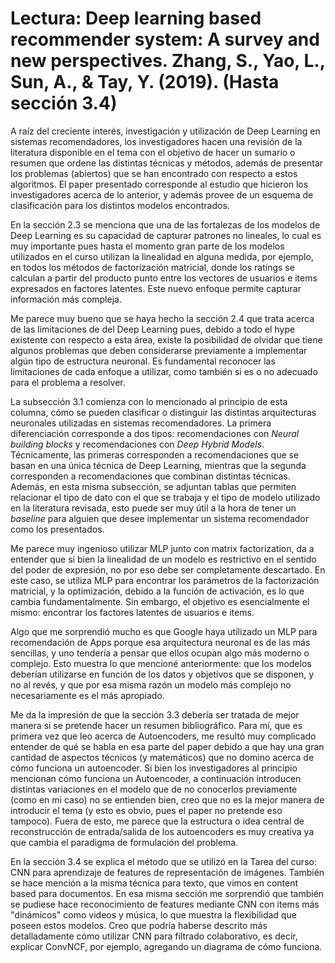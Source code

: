# Lectura: Deep learning based recommender system: A survey and new perspectives. Zhang, S., Yao, L., Sun, A., & Tay, Y. (2019). (Hasta sección 3.4)

A raíz del creciente interés, investigación y utilización de Deep Learning en sistemas recomendadores, los investigadores hacen una revisión de la literatura disponible en el tema con el objetivo de hacer un sumario o resumen que ordene las distintas técnicas y métodos, además de presentar los problemas (abiertos) que se han encontrado con respecto a estos algoritmos. El paper presentado corresponde al estudio que hicieron los investigadores acerca de lo anterior, y además provee de un esquema de clasificación para los distintos modelos encontrados. 

En la sección 2.3 se menciona que una de las fortalezas de los modelos de Deep Learning es su capacidad de capturar patrones no lineales, lo cual es muy importante pues hasta el momento gran parte de los modelos utilizados en el curso utilizan la linealidad en alguna medida, por ejemplo, en todos los métodos de factorización matricial, donde los ratings se calculan a partir del producto punto entre los vectores de usuarios e items expresados en factores latentes. Este nuevo enfoque permite capturar información más compleja.

Me parece muy bueno que se haya hecho la sección 2.4 que trata acerca de las limitaciones de del Deep Learning pues, debido a todo el hype existente con respecto a esta área, existe la posibilidad de olvidar que tiene algunos problemas que deben considerarse previamente a implementar algún tipo de estructura neuronal. Es fundamental reconocer las limitaciones de cada enfoque a utilizar, como también si es o no adecuado para el problema a resolver.

La subsección 3.1 comienza con lo mencionado al principio de esta columna, cómo se pueden clasificar o distinguir las distintas arquitecturas neuronales utilizadas en sistemas recomendadores. La primera diferenciación corresponde a dos tipos: recomendaciones con *Neural building blocks* y recomendaciones con *Deep Hybrid Models*. Técnicamente, las primeras corresponden a recomendaciones que se basan en una única técnica de Deep Learning, mientras que la segunda corresponden a recomendaciones que combinan distintas técnicas. Además, en esta misma subsección, se adjuntan tablas que permiten relacionar el tipo de dato con el que se trabaja y el tipo de modelo utilizado en la literatura revisada, esto puede ser muy útil a la hora de tener un *baseline* para alguien que desee implementar un sistema recomendador como los presentados. 

Me parece muy ingenioso utilizar MLP junto con matrix factorization, da a entender que si bien la linealidad de un modelo es restrictivo en el sentido del poder de expresión, no por eso debe ser completamente descartado. En este caso, se utiliza MLP para encontrar los parámetros de la factorización matricial, y la optimización, debido a la función de activación, es lo que cambia fundamentalmente. Sin embargo, el objetivo es esencialmente el mismo: encontrar los factores latentes de usuarios e items.

Algo que me sorprendió mucho es que Google haya utilizado un MLP para recomendación de Apps porque esa arquitectura neuronal es de las más sencillas, y uno tendería a pensar que ellos ocupan algo más moderno o complejo. Esto muestra lo que mencioné anteriormente: que los modelos deberían utilizarse en función de los datos y objetivos que se disponen, y no al revés, y que por esa misma razón un modelo más complejo no necesariamente es el más apropiado.

Me da la impresión de que la sección 3.3 debería ser tratada de mejor manera si se pretende hacer un resumen bibliográfico. Para mí, que es primera vez que leo acerca de Autoencoders, me resultó muy complicado entender de qué se habla en esa parte del paper debido a que hay una gran cantidad de aspectos técnicos (y matemáticos) que no domino acerca de cómo funciona un autoencoder. Si bien los investigadores al principio mencionan cómo funciona un Autoencoder, a continuación introducen distintas variaciones en el modelo que de no conocerlos previamente (como en mi caso) no se entienden bien, creo que no es la mejor manera de introducir el tema (y esto es obvio, pues el paper no pretende eso tampoco). Fuera de esto, me parece que la estructura o idea central de reconstrucción de entrada/salida de los autoencoders es muy creativa ya que cambia el paradigma de formulación del problema.

En la sección 3.4 se explica el método que se utilizó en la Tarea del curso: CNN para aprendizaje de features de representación de imágenes. También se hace mención a la misma técnica para texto, que vimos en content based para documentos. En esa misma sección me sorprendió que también se pudiese hace reconocimiento de features mediante CNN con items más "dinámicos" como videos y música, lo que muestra la flexibilidad que poseen estos modelos. Creo que podría haberse descrito más detalladamente cómo utilizar CNN para filtrado colaborativo, es decir, explicar ConvNCF, por ejemplo, agregando un diagrama de cómo funciona.





